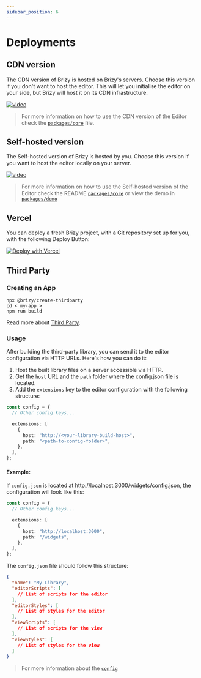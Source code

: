 ```yaml
---
sidebar_position: 6
---
```


# Deployments

## CDN version

The CDN version of Brizy is hosted on Brizy's servers. Choose this version if you don't want to host the editor. This
will let you initialise the editor on your side, but Brizy will host it on its CDN infrastructure.

[![video](/img/deployment.jpg)](https://user-images.githubusercontent.com/10077249/206906576-cc654003-9b6d-4661-88dd-affb63ba538d.mp4)

> For more information on how to use the CDN version of the Editor check the [
`packages/core`](https://github.com/EasyBrizy/Brizy-Local/blob/master/packages/core/docs/cdn.MD) file.

## Self-hosted version

The Self-hosted version of Brizy is hosted by you. Choose this version if you want to host the editor locally on your
server.

[![video](/img/deployment.jpg)](https://user-images.githubusercontent.com/10077249/206906566-1d2087fc-847c-4530-8760-9b169dd3ed65.mp4)

> For more information on how to use the Self-hosted version of the Editor check the README [
`packages/core`](https://github.com/EasyBrizy/Brizy-Local/blob/master/packages/core/docs/self-hosted.MD) or view the
> demo in [`packages/demo`](https://github.com/EasyBrizy/Brizy-Local/blob/master/packages/demo/README.MD)

## Vercel

You can deploy a fresh Brizy project, with a Git repository set up for you, with the following Deploy Button:

[![Deploy with Vercel](https://vercel.com/button)](https://vercel.com/new/clone?repository-url=https://github.com/EasyBrizy/Brizy-Local-Editor&project-name=brizy-local-editor&repository-name=brizy-local-editor&output-directory=packages/demo/public)

## Third Party

### Creating an App

```shell
npx @brizy/create-thirdparty
cd < my-app >
npm run build
```

Read more about [Third Party](/docs-third-party/brizy-widgets/introduction).

### Usage

After building the third-party library, you can send it to the editor configuration via HTTP URLs.
Here's how you can do it:

1. Host the built library files on a server accessible via HTTP.
2. Get the `host` URL and the `path` folder where the config.json file is located.
3. Add the `extensions` key to the editor configuration with the following structure:

```typescript
const config = {
  // Other config keys...

  extensions: [
    {
      host: "http://<your-library-build-host>",
      path: "<path-to-config-folder>",
    },
  ],
};
```

#### Example:
If `config.json` is located at http://localhost:3000/widgets/config.json, the configuration will look like this:

```typescript
const config = {
  // Other config keys...

  extensions: [
    {
      host: "http://localhost:3000",
      path: "/widgets",
    },
  ],
};
```

The `config.json` file should follow this structure:
```json
{
  "name": "My Library",
  "editorScripts": [
    // List of scripts for the editor
  ],
  "editorStyles": [
    // List of styles for the editor
  ],
  "viewScripts": [
    // List of scripts for the view
  ],
  "viewStyles": [
    // List of styles for the view
  ]
}
```

> For more information about the [`config`](https://github.com/EasyBrizy/Brizy-Local-Editor/blob/master/packages/core/docs/cdn.MD#config)
